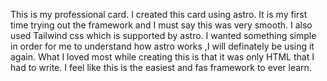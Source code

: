 This is my professional card.
 I created this card using  astro. 
 It is my first time trying out the framework and I must say this was very smooth.
 I also used Tailwind css which is supported by astro. I wanted something simple in order for me to understand how astro works ,I will definately be using it again.
 What I loved most while creating this is that it was only HTML that I had to write. I feel like this is the easiest and fas framework to ever learn.
